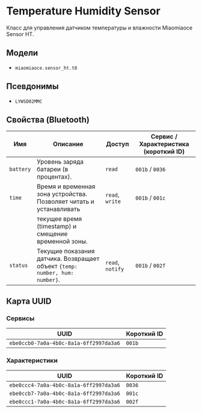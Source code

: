# Temperature Humidity Sensor

Класс для управления датчиком температуры и влажности Miaomiaoce Sensor HT.

## Модели

- `miaomiaoce.sensor_ht.t8`

## Псевдонимы

- `LYWSD02MMC`

## Свойства (Bluetooth)

| Имя      | Описание                                                             | Доступ         | Сервис / Характеристика (короткий ID) |
| -------- | -------------------------------------------------------------------- | -------------- | ------------------------------------- |
| `battery`| Уровень заряда батареи (в процентах).                                | `read`         | `001b` / `0036`                       |
| `time`   | Время и временная зона устройства. Позволяет читать и устанавливать | `read`, `write`| `001b` / `001c`                       |
|          | текущее время (timestamp) и смещение временной зоны.                 |                |                                       |
| `status` | Текущие показания датчика. Возвращает объект `{temp: number, hum: number}`. | `read`, `notify` | `001b` / `002f`                       |

## Карта UUID

### Сервисы

| UUID                                   | Короткий ID |
| -------------------------------------- | ----------- |
| `ebe0ccb0-7a0a-4b0c-8a1a-6ff2997da3a6` | `001b`      |

### Характеристики

| UUID                                   | Короткий ID |
| -------------------------------------- | ----------- |
| `ebe0ccc4-7a0a-4b0c-8a1a-6ff2997da3a6` | `0036`      |
| `ebe0ccb7-7a0a-4b0c-8a1a-6ff2997da3a6` | `001c`      |
| `ebe0ccc1-7a0a-4b0c-8a1a-6ff2997da3a6` | `002f`      |
